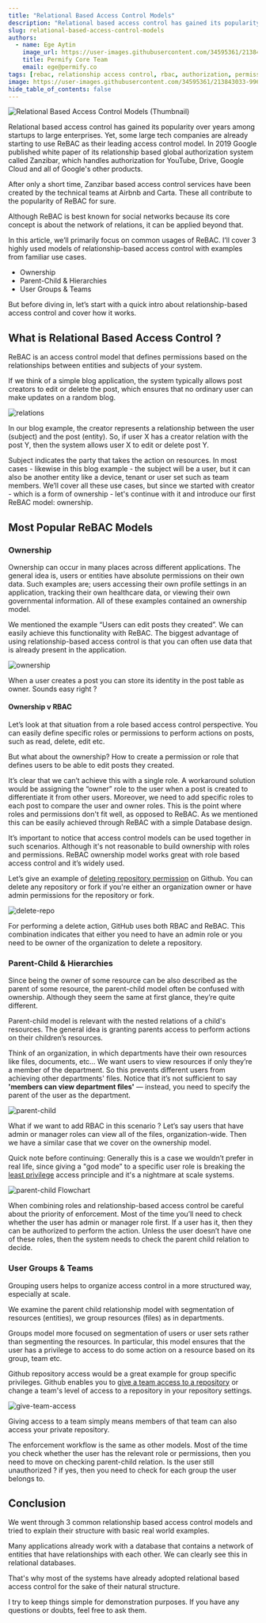 ```yaml
---
title: "Relational Based Access Control Models"
description: "Relational based access control has gained its popularity over years among startups to large enterprises. Yet, some large tech companies are already starting to use ReBAC as their leading access control model. In 2019 Google published white paper of its relationship based global authorization system called Zanzibar, which handles authorization for YouTube, Drive, Google Cloud and all of Google's other products. "
slug: relational-based-access-control-models
authors:
  - name: Ege Aytin
    image_url: https://user-images.githubusercontent.com/34595361/213848483-fe6f2073-18c5-46ef-ae60-8db80ae66b8d.png
    title: Permify Core Team
    email: ege@permify.co
tags: [rebac, relationship access control, rbac, authorization, permissions]
image: https://user-images.githubusercontent.com/34595361/213843033-996c4f51-82f2-4501-bafc-3186c6ace200.png
hide_table_of_contents: false
---
```


![Relational Based Access Control Models (Thumbnail)](https://user-images.githubusercontent.com/34595361/213843033-996c4f51-82f2-4501-bafc-3186c6ace200.png)

Relational based access control has gained its popularity over years among startups to large enterprises. Yet, some large tech companies are already starting to use ReBAC as their leading access control model. In 2019 Google published white paper of its relationship based global authorization system called Zanzibar, which handles authorization for YouTube, Drive, Google Cloud and all of Google's other products. 

<!--truncate-->

After only a short time, Zanzibar based access control services have been created by the technical teams at Airbnb and Carta. These all contribute to the popularity of ReBAC for sure. 

Although ReBAC is best known for social networks because its core concept is about the network of relations, it can be applied beyond that. 

In this article, we’ll primarily focus on common usages of ReBAC. I’ll cover 3 highly used models of relationship-based access control with examples from familiar use cases. 

- Ownership
- Parent-Child & Hierarchies
- User Groups & Teams

But before diving in, let’s start with a quick intro about relationship-based access control and cover how it works.

## What is Relational Based Access Control ?
ReBAC is an access control model that defines permissions based on the relationships between entities and subjects of your system.

If we think of a simple blog application, the system typically allows post creators to edit or delete the post, which ensures that no ordinary user can make updates on a random blog.

![relations](https://user-images.githubusercontent.com/34595361/213843003-8c2fb4b2-6e12-43aa-bf8b-71defc4893b2.jpg)

In our blog example, the creator represents a relationship between the user (subject) and the post (entity). So, if user X has a creator relation with the post Y, then the system allows user X to edit or delete post Y.

Subject indicates the party that takes the action on resources. In most cases - likewise in this blog example - the subject will be a user, but it can also be another entity like a device, tenant or user set such as team members. We’ll cover all these use cases, but since we started with creator - which is a form of ownership - let's continue with it and introduce our first ReBAC model: ownership.

## Most Popular ReBAC Models

### Ownership
Ownership can occur in many places across different applications. The general idea is, users or entities have absolute permissions on their own data. Such examples are; users accessing their own profile settings in an application, tracking their own healthcare data, or viewing their own governmental information. All of these examples contained an ownership model.

We mentioned the example “Users can edit posts they created”. We can easily achieve this functionality with ReBAC. The biggest advantage of using relationship-based access control is that you can often use data that is already present in the application.

![ownership](https://user-images.githubusercontent.com/34595361/213843053-74ac060c-b051-418d-9556-b99cccb12420.png)

When a user creates a post you can store its identity in the post table as owner. Sounds easy right ?

#### Ownership v RBAC
Let’s look at that situation from a role based access control perspective. You can easily define specific roles or permissions to perform actions on posts, such as read, delete, edit etc. 

But what about the ownership? How to create a permission or role that defines users to be able to edit posts they created.

It’s clear that we can’t achieve this with a single role. A workaround solution would be assigning the “owner” role to the user when a post is created to differentiate it from other users. Moreover, we need to add specific roles to each post to compare the user and owner roles. This is the point where roles and permissions don't fit well, as opposed to ReBAC. As we mentioned this can be easily achieved through ReBAC with a simple Database design.

It’s important to notice that access control models can be used together in such scenarios. Although it's not reasonable to build ownership with roles and permissions. ReBAC ownership model works great with role based access control and it’s widely used. 

Let’s give an example of [deleting repository permission](https://docs.github.com/en/repositories/creating-and-managing-repositories/deleting-a-repository) on Github. You can delete any repository or fork if you're either an organization owner or have admin permissions for the repository or fork.

![delete-repo](https://user-images.githubusercontent.com/34595361/213843097-2d18ea30-571b-4108-b4f0-c901aded7134.png)

For performing a delete action, GitHub uses both RBAC and ReBAC. This combination indicates that either you need to have an admin role or you need to be owner of the organization to delete a repository.

### Parent-Child & Hierarchies
Since being the owner of some resource can be also described as the parent of some resource, the parent-child model often be confused with ownership. Although they seem the same at first glance, they’re quite different.

Parent-child model is relevant with the nested relations of a child's resources. The general idea is granting parents access to perform actions on their children’s resources.

Think of an organization, in which departments have their own resources like files, documents, etc… We want users to view resources if only they’re a member of the department. So this prevents different users from achieving other departments' files. Notice that it’s not sufficient to say **'members can view department files'** — instead, you need to specify the parent of the user as the department.

![parent-child](https://user-images.githubusercontent.com/34595361/213843139-5be5d3aa-1afc-4c20-9e82-3ce0b0c46b8b.jpg)

What if we want to add RBAC in this scenario ? Let’s say users that have admin or manager roles can view all of the files, organization-wide. Then we have a similar case that we cover on the ownership model.

Quick note before continuing: Generally this is a case we wouldn’t prefer in real life, since giving a "god mode” to a specific user role is breaking the [least privilege](https://delinea.com/what-is/least-privilege) access principle and it's a nightmare at scale systems.

![parent-child Flowchart](https://user-images.githubusercontent.com/34595361/213843181-0cb4fa35-ba74-4248-9ba9-34dbcfcfe4df.jpg)

When combining roles and relationship-based access control be careful about the priority of enforcement. Most of the time you’ll need to check whether the user has admin or manager role first. If a user has it, then they can be authorized to perform the action. Unless the user doesn’t have one of these roles, then the system needs to check the parent child relation to decide.

### User Groups & Teams
Grouping users helps to organize access control in a more structured way, especially at scale.

We examine the parent child relationship model with segmentation of resources (entities), we group resources (files) as in departments. 

Groups model more focused on segmentation of users or user sets rather than segmenting the resources. In particular, this model ensures that the user has a privilege to access to do some action on a resource based on its group, team etc.

Github repository access would be a great example for group specific privileges. Github enables you to 
[give a team access to a repository](https://docs.github.com/en/organizations/managing-user-access-to-your-organizations-repositories/managing-team-access-to-an-organization-repository#giving-a-team-access-to-a-repository) or change a team's level of access to a repository in your repository settings.

![give-team-access](https://user-images.githubusercontent.com/34595361/213843202-d4be8cef-24b9-4aab-8e67-4ee7b1d1aed2.png)

Giving access to a team simply means members of that team can also access your private repository. 

The enforcement workflow is the same as other models. Most of the time you check whether the user has the relevant role or permissions, then you need to move on checking parent-child relation. Is the user still unauthorized ? if yes, then you need to check for each group the user belongs to.

## Conclusion
We went through 3 common relationship based access control models  and tried to explain their structure with basic real world examples.

Many applications already work with a database that contains a network of entities that have relationships with each other. We can clearly see this in relational databases. 

That's why most of the systems have already adopted relational based access control for the sake of their natural structure.

I try to keep things simple for demonstration purposes. If you have any questions or doubts, feel free to ask them.
